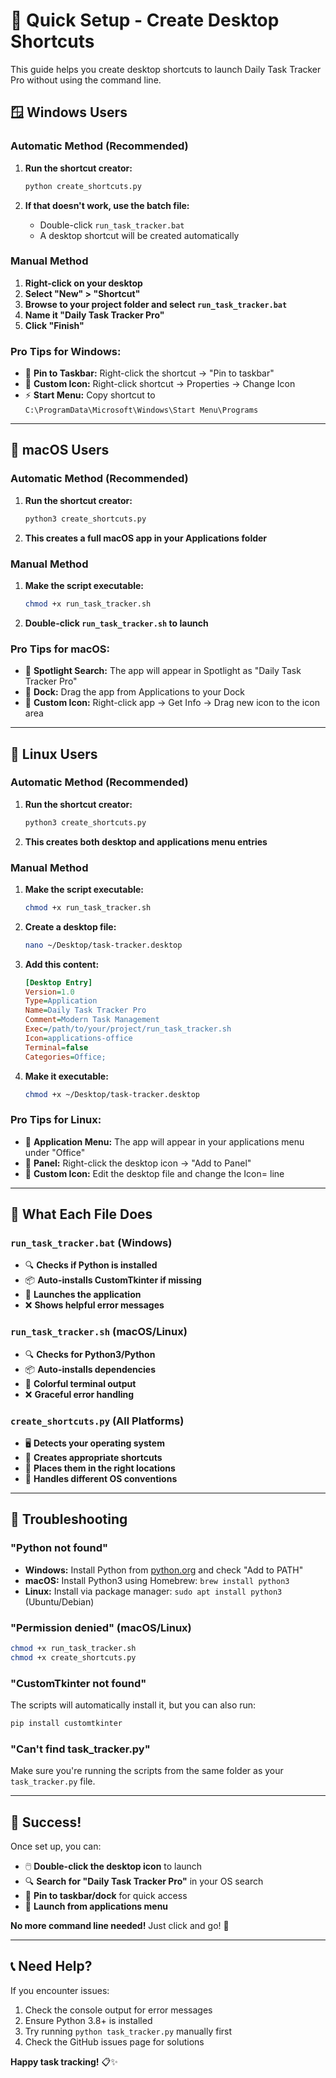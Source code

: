 # 🚀 Quick Setup - Create Desktop Shortcuts

This guide helps you create desktop shortcuts to launch Daily Task Tracker Pro without using the command line.

## 🪟 Windows Users

### Automatic Method (Recommended)
1. **Run the shortcut creator:**
   ```cmd
   python create_shortcuts.py
   ```

2. **If that doesn't work, use the batch file:**
   - Double-click `run_task_tracker.bat`
   - A desktop shortcut will be created automatically

### Manual Method
1. **Right-click on your desktop**
2. **Select "New" > "Shortcut"**
3. **Browse to your project folder and select `run_task_tracker.bat`**
4. **Name it "Daily Task Tracker Pro"**
5. **Click "Finish"**

### Pro Tips for Windows:
- 📌 **Pin to Taskbar:** Right-click the shortcut → "Pin to taskbar"
- 🎨 **Custom Icon:** Right-click shortcut → Properties → Change Icon
- ⚡ **Start Menu:** Copy shortcut to `C:\ProgramData\Microsoft\Windows\Start Menu\Programs`

---

## 🍎 macOS Users

### Automatic Method (Recommended)
1. **Run the shortcut creator:**
   ```bash
   python3 create_shortcuts.py
   ```

2. **This creates a full macOS app in your Applications folder**

### Manual Method
1. **Make the script executable:**
   ```bash
   chmod +x run_task_tracker.sh
   ```

2. **Double-click `run_task_tracker.sh` to launch**

### Pro Tips for macOS:
- 🚀 **Spotlight Search:** The app will appear in Spotlight as "Daily Task Tracker Pro"
- 📌 **Dock:** Drag the app from Applications to your Dock
- 🎨 **Custom Icon:** Right-click app → Get Info → Drag new icon to the icon area

---

## 🐧 Linux Users

### Automatic Method (Recommended)
1. **Run the shortcut creator:**
   ```bash
   python3 create_shortcuts.py
   ```

2. **This creates both desktop and applications menu entries**

### Manual Method
1. **Make the script executable:**
   ```bash
   chmod +x run_task_tracker.sh
   ```

2. **Create a desktop file:**
   ```bash
   nano ~/Desktop/task-tracker.desktop
   ```

3. **Add this content:**
   ```ini
   [Desktop Entry]
   Version=1.0
   Type=Application
   Name=Daily Task Tracker Pro
   Comment=Modern Task Management
   Exec=/path/to/your/project/run_task_tracker.sh
   Icon=applications-office
   Terminal=false
   Categories=Office;
   ```

4. **Make it executable:**
   ```bash
   chmod +x ~/Desktop/task-tracker.desktop
   ```

### Pro Tips for Linux:
- 🎯 **Application Menu:** The app will appear in your applications menu under "Office"
- 📌 **Panel:** Right-click the desktop icon → "Add to Panel"
- 🎨 **Custom Icon:** Edit the desktop file and change the Icon= line

---

## 🔧 What Each File Does

### `run_task_tracker.bat` (Windows)
- 🔍 **Checks if Python is installed**
- 📦 **Auto-installs CustomTkinter if missing**
- 🚀 **Launches the application**
- ❌ **Shows helpful error messages**

### `run_task_tracker.sh` (macOS/Linux)
- 🔍 **Checks for Python3/Python**
- 📦 **Auto-installs dependencies**
- 🎨 **Colorful terminal output**
- ❌ **Graceful error handling**

### `create_shortcuts.py` (All Platforms)
- 🖥️ **Detects your operating system**
- 🔗 **Creates appropriate shortcuts**
- 📁 **Places them in the right locations**
- 🎯 **Handles different OS conventions**

---

## 🚨 Troubleshooting

### "Python not found"
- **Windows:** Install Python from [python.org](https://python.org) and check "Add to PATH"
- **macOS:** Install Python3 using Homebrew: `brew install python3`
- **Linux:** Install via package manager: `sudo apt install python3` (Ubuntu/Debian)

### "Permission denied" (macOS/Linux)
```bash
chmod +x run_task_tracker.sh
chmod +x create_shortcuts.py
```

### "CustomTkinter not found"
The scripts will automatically install it, but you can also run:
```bash
pip install customtkinter
```

### "Can't find task_tracker.py"
Make sure you're running the scripts from the same folder as your `task_tracker.py` file.

---

## 🎉 Success!

Once set up, you can:
- 🖱️ **Double-click the desktop icon** to launch
- 🔍 **Search for "Daily Task Tracker Pro"** in your OS search
- 📌 **Pin to taskbar/dock** for quick access
- 🎯 **Launch from applications menu**

**No more command line needed!** Just click and go! 🚀

---

## 📞 Need Help?

If you encounter issues:
1. Check the console output for error messages
2. Ensure Python 3.8+ is installed
3. Try running `python task_tracker.py` manually first
4. Check the GitHub issues page for solutions

**Happy task tracking!** 📋✨